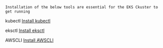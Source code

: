 ``Installation of the below tools are essential for the EKS Ckuster to get running``

kubectl
[Install kubectl](https://kubernetes.io/docs/tasks/tools/#kubectl)

eksctl
[Install eksctl](https://eksctl.io/introduction/)

AWSCLI
[Install AWSCLI](https://docs.aws.amazon.com/cli/latest/userguide/getting-started-install.html)

